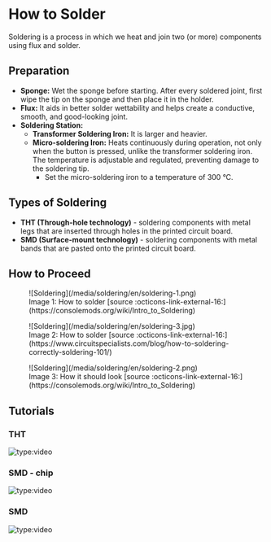 # How to Solder

Soldering is a process in which we heat and join two (or more) components using flux and solder.

## Preparation
- **Sponge:** Wet the sponge before starting. After every soldered joint, first wipe the tip on the sponge and then place it in the holder.
- **Flux:** It aids in better solder wettability and helps create a conductive, smooth, and good-looking joint.
- **Soldering Station:**
    - **Transformer Soldering Iron:** It is larger and heavier.
    - **Micro-soldering Iron:** Heats continuously during operation, not only when the button is pressed, unlike the transformer soldering iron. The temperature is adjustable and regulated, preventing damage to the soldering tip.
        - Set the micro-soldering iron to a temperature of 300 °C.

## Types of Soldering

* **THT (Through-hole technology)** - soldering components with metal legs that are inserted through holes in the printed circuit board.
* **SMD (Surface-mount technology)** - soldering components with metal bands that are pasted onto the printed circuit board.

## How to Proceed
<figure markdown>
  ![Soldering](/media/soldering/en/soldering-1.png)
  <figcaption markdown>Image 1: How to solder [source :octicons-link-external-16:](https://consolemods.org/wiki/Intro_to_Soldering)</figcaption>
</figure>

<figure markdown>
  ![Soldering](/media/soldering/en/soldering-3.jpg)
  <figcaption markdown>Image 2: How to solder [source :octicons-link-external-16:](https://www.circuitspecialists.com/blog/how-to-soldering-correctly-soldering-101/)</figcaption>
</figure>

<figure markdown>
  ![Soldering](/media/soldering/en/soldering-2.png)
  <figcaption markdown>Image 3: How it should look [source :octicons-link-external-16:](https://consolemods.org/wiki/Intro_to_Soldering)</figcaption>
</figure>

## Tutorials

### THT
![type:video](https://www.youtube.com/embed/vujaGgBuKu8?si=R9vzuez8leylzqLy&amp;clip=Ugkx7ZWut5RlKXG5L_a4UvHT_Kxr66VqGn3X&amp;clipt=EPybHhi_3h8)

### SMD - chip
![type:video](https://www.youtube.com/embed/vujaGgBuKu8?si=u0rPdQ2BL0gkE9qN&amp;start=718)

### SMD
![type:video](https://www.youtube.com/embed/vujaGgBuKu8?si=kH_I_9oBVI9Ww6fT&amp;clip=Ugkx-ag6_xJGoN_jpni_PyNBF9dca4yeR7nQ&amp;clipt=ENj2PhiQhUI)
